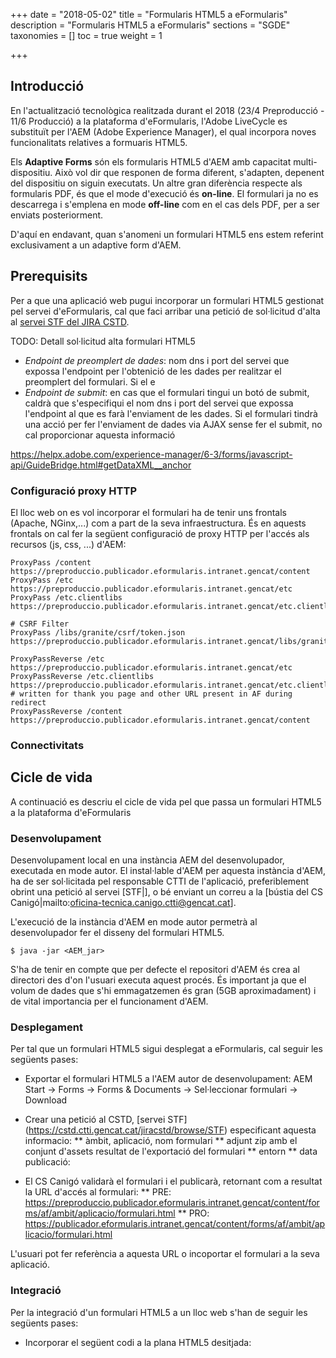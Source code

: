 +++
date        = "2018-05-02"
title       = "Formularis HTML5 a eFormularis"
description = "Formularis HTML5 a eFormularis"
sections    = "SGDE"
taxonomies  = []
toc         = true
weight 		= 1

+++

## Introducció

En l'actualització tecnològica realitzada durant el 2018 (23/4 Preproducció - 11/6 Producció) a la plataforma d'eFormularis, l'Adobe LiveCycle es substituït per l'AEM (Adobe Experience Manager), el qual incorpora noves funcionalitats relatives a formuaris HTML5.

Els **Adaptive Forms** són els formularis HTML5 d'AEM amb capacitat multi-dispositiu. Això vol dir que responen de forma diferent, s'adapten, depenent del dispositiu on siguin executats. Un altre gran diferència respecte als formularis PDF, és que el mode d'execució és **on-line**. El formulari ja no es descarrega i s'emplena en mode **off-line** com en el cas dels PDF, per a ser enviats posteriorment.

D'aquí en endavant, quan s'anomeni un formulari HTML5 ens estem referint exclusivament a un adaptive form d'AEM.

## Prerequisits

Per a que una aplicació web pugui incorporar un formulari HTML5 gestionat pel servei d'eFormularis, cal que faci arribar una petició de sol·licitud d'alta al [servei STF del JIRA CSTD](https://cstd.ctti.gencat.cat/jiracstd/browse/STF).

TODO: Detall sol·licitud alta formulari HTML5

- _Endpoint de preomplert de dades_: nom dns i port del servei que expossa l'endpoint per l'obtenició de les dades per realitzar el preomplert del formulari. Si el e
- _Endpoint de submit_: en cas que el formulari tingui un botó de submit, caldrà que s'especifiqui el nom dns i port del servei que expossa l'endpoint al que es farà l'enviament de les dades. Si el formulari tindrà una acció per fer l'enviament de dades via AJAX sense fer el submit, no cal proporcionar aquesta informació

https://helpx.adobe.com/experience-manager/6-3/forms/javascript-api/GuideBridge.html#getDataXML__anchor

### Configuració proxy HTTP

El lloc web on es vol incorporar el formulari ha de tenir uns frontals (Apache, NGinx,...) com a part de la seva infraestructura. És en aquests frontals on cal fer la següent configuració de proxy HTTP per l'accés als recursos (js, css, ...) d'AEM:
	
	ProxyPass /content https://preproduccio.publicador.eformularis.intranet.gencat/content
	ProxyPass /etc https://preproduccio.publicador.eformularis.intranet.gencat/etc
	ProxyPass /etc.clientlibs https://preproduccio.publicador.eformularis.intranet.gencat/etc.clientlibs
	
	# CSRF Filter
	ProxyPass /libs/granite/csrf/token.json https://preproduccio.publicador.eformularis.intranet.gencat/libs/granite/csrf/token.json
	   
	ProxyPassReverse /etc https://preproduccio.publicador.eformularis.intranet.gencat/etc
	ProxyPassReverse /etc.clientlibs https://preproduccio.publicador.eformularis.intranet.gencat/etc.clientlibs
	# written for thank you page and other URL present in AF during redirect
	ProxyPassReverse /content https://preproduccio.publicador.eformularis.intranet.gencat/content

### Connectivitats

## Cicle de vida

A continuació es descriu el cicle de vida pel que passa un formulari HTML5 a la plataforma d'eFormularis

### Desenvolupament

Desenvolupament local en una instància AEM del desenvolupador, executada en mode autor. El instal·lable d'AEM per aquesta instància d'AEM, ha de ser sol·licitada pel responsable CTTI de l'aplicació, preferiblement obrint una petició al servei [STF|], o bé enviant un correu a la [bústia del CS Canigó|mailto:oficina-tecnica.canigo.ctti@gencat.cat].

L'execució de la instància d'AEM en mode autor permetrà al desenvolupador fer el disseny del formulari HTML5.

```
$ java -jar <AEM_jar>
```

S'ha de tenir en compte que per defecte el repositori d'AEM és crea al directori des d'on l'usuari executa aquest procés. És important ja que el volum de dades que s'hi emmagatzemen és gran (5GB aproximadament) i de vital importancia per el funcionament d'AEM.

### Desplegament

Per tal que un formulari HTML5 sigui desplegat a eFormularis, cal seguir les següents pases:

* Exportar el formulari HTML5 a l'AEM autor de desenvolupament: AEM Start -> Forms -> Forms & Documents -> Sel·leccionar formulari -> Download

* Crear una petició al CSTD, [servei STF] (https://cstd.ctti.gencat.cat/jiracstd/browse/STF) especificant aquesta informacio:
** àmbit, aplicació, nom formulari
** adjunt zip amb el conjunt d'assets resultat de l'exportació del formulari
** entorn
** data publicació: 

* El CS Canigó validarà el formulari i el publicarà, retornant com a resultat la URL d'accés al formulari: 
** PRE: https://preproduccio.publicador.eformularis.intranet.gencat/content/forms/af/ambit/aplicacio/formulari.html
** PRO: https://publicador.eformularis.intranet.gencat/content/forms/af/ambit/aplicacio/formulari.html
		
L'usuari pot fer referència a aquesta URL o incoportar el formulari a la seva aplicació.

### Integració

Per la integració d'un formulari HTML5 a un lloc web s'han de seguir les següents pases:

* Incorporar el següent codi a la plana HTML5 desitjada:
	
	<body>

	<div></div>

	 
	 <script>
				var path = "https://preproduccio.publicador.eformularis.intranet.gencat/content/forms/af/ambit/aplicacio/formulari.html";
				var pathXML = "URL que contingui les dades XML per a relitzar la precàrrega (si s'escau)
				path += "/jcr:content/guideContainer.html";
				$.ajax({
					url  : path ,
					type : "GET",
					data : {
						// Set the wcmmode to be disabled
						wcmmode : "disabled",
						"dataRef": pathXML
					},
					async: false,
					success: function (data) {
						//document.getElementById('output').innerHTML = data;
						$( "div" ).html(data);
					},
					error: function (data) {
						// any error handler
					}
				});

	 </script>

	</body>

